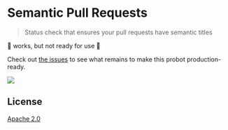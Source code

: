 # Semantic Pull Requests

> Status check that ensures your pull requests have semantic titles

🚧 works, but not ready for use 🚧

Check out [the issues](https://github.com/probot/semantic-pull-requests/issues)
to see what remains to make this probot production-ready.

<img src="https://user-images.githubusercontent.com/2289/36702733-27eb8a82-1b0d-11e8-946f-8697af711592.png">

## License

[Apache 2.0](LICENSE)
